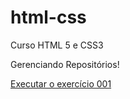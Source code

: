 # html-css
 Curso HTML 5 e CSS3

 Gerenciando Repositórios!

<a href="https://natangodoy.github.io/html-css/exerc%C3%ADcios/ex001/index.html"> Executar o exercício 001